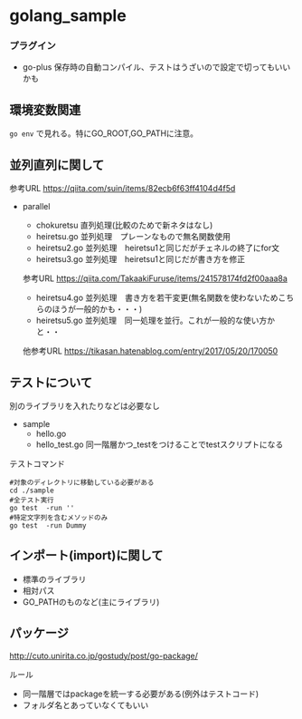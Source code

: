 # golang_sample

### プラグイン
- go-plus
  保存時の自動コンパイル、テストはうざいので設定で切ってもいいかも

## 環境変数関連
```go env``` で見れる。特にGO_ROOT,GO_PATHに注意。

## 並列直列に関して
参考URL https://qiita.com/suin/items/82ecb6f63ff4104d4f5d
- parallel
    - chokuretsu 直列処理(比較のためで新ネタはなし)
    - heiretsu.go 並列処理　プレーンなもので無名関数使用
    - heiretsu2.go 並列処理　heiretsu1と同じだがチェネルの終了にfor文
    - heiretsu3.go 並列処理　heiretsu1と同じだが書き方を修正

    参考URL https://qiita.com/TakaakiFuruse/items/241578174fd2f00aaa8a
    - heiretsu4.go 並列処理　書き方を若干変更(無名関数を使わないためこちらのほうが一般的かも・・・)
    - heiretsu5.go 並列処理　同一処理を並行。これが一般的な使い方かと・・

    他参考URL https://tikasan.hatenablog.com/entry/2017/05/20/170050

## テストについて
別のライブラリを入れたりなどは必要なし

- sample
    - hello.go
    - hello_test.go
    同一階層かつ_testをつけることでtestスクリプトになる

テストコマンド
```
#対象のディレクトリに移動している必要がある
cd ./sample
#全テスト実行
go test  -run ''
#特定文字列を含むメソッドのみ
go test  -run Dummy
```

## インポート(import)に関して

- 標準のライブラリ
- 相対パス
- GO_PATHのものなど(主にライブラリ)

## パッケージ
http://cuto.unirita.co.jp/gostudy/post/go-package/

ルール
- 同一階層ではpackageを統一する必要がある(例外はテストコード)
- フォルダ名とあっていなくてもいい    
